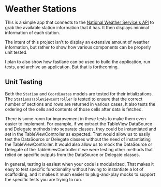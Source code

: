 #  Weather Stations

This is a simple app that connects to the [National Weather Service's API](https://www.weather.gov/documentation/services-web-api#/) to grab the available station information that it has. It then displays minimal information of each station.

The intent of this project isn't to display an extensive amount of weather information, but rather to show how various components can be properly unit tested.

I plan to also show how fastlane can be used to build the application, run tests, and archive an application. But that is forthcoming.

## Unit Testing

Both the `Station` and `Coordinates` models are tested for their intializations. The `StationsTableViewController` is tested to ensure that the correct number of sections and rows are returned in various cases. It also tests the ordering of the cells and contents of those cells after data is fetched.

There is some room for improvement in these tests to make them even easier to implement. For example, if we extract the TableView DataSource and Delegate methods into separate classes, they could be instantiated and set in the TableViewController as expected. That would allow us to easily test the DataSource or Delegate classes without the need of instantiating the TableViewController. It would also allow us to mock the DataSource or Delegate of the TableViewController if we were testing other methods that relied on specific outputs from the DataSource or Delegate classes. 

In general, testing is easiest when your code is modularized. That makes it easy to test specific functionality without having to instantiate a lot of scaffolding, and it makes it much easier to plug-and-play mocks to support the specific tests you are trying to run.
